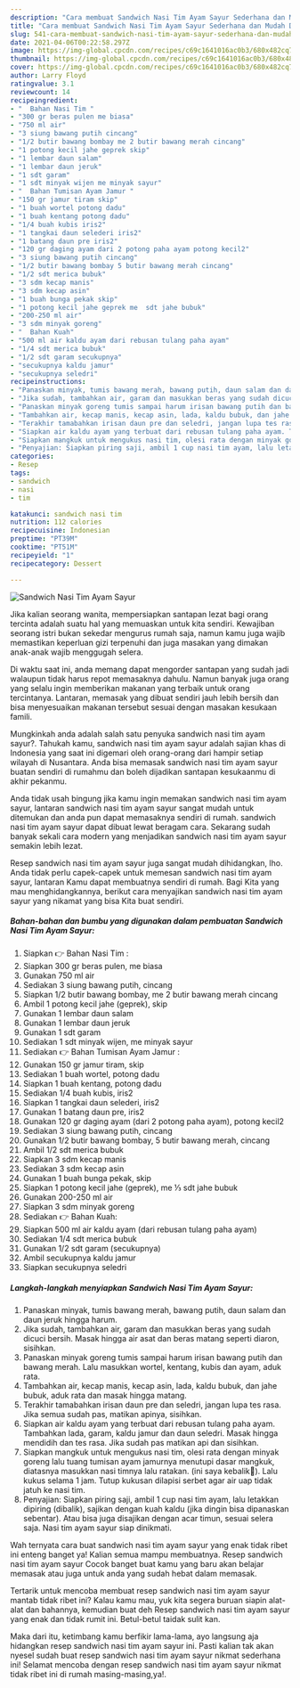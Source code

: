 ```yaml
---
description: "Cara membuat Sandwich Nasi Tim Ayam Sayur Sederhana dan Mudah Dibuat"
title: "Cara membuat Sandwich Nasi Tim Ayam Sayur Sederhana dan Mudah Dibuat"
slug: 541-cara-membuat-sandwich-nasi-tim-ayam-sayur-sederhana-dan-mudah-dibuat
date: 2021-04-06T00:22:58.297Z
image: https://img-global.cpcdn.com/recipes/c69c1641016ac0b3/680x482cq70/sandwich-nasi-tim-ayam-sayur-foto-resep-utama.jpg
thumbnail: https://img-global.cpcdn.com/recipes/c69c1641016ac0b3/680x482cq70/sandwich-nasi-tim-ayam-sayur-foto-resep-utama.jpg
cover: https://img-global.cpcdn.com/recipes/c69c1641016ac0b3/680x482cq70/sandwich-nasi-tim-ayam-sayur-foto-resep-utama.jpg
author: Larry Floyd
ratingvalue: 3.1
reviewcount: 14
recipeingredient:
- "  Bahan Nasi Tim "
- "300 gr beras pulen me biasa"
- "750 ml air"
- "3 siung bawang putih cincang"
- "1/2 butir bawang bombay me 2 butir bawang merah cincang"
- "1 potong kecil jahe geprek skip"
- "1 lembar daun salam"
- "1 lembar daun jeruk"
- "1 sdt garam"
- "1 sdt minyak wijen me minyak sayur"
- "  Bahan Tumisan Ayam Jamur "
- "150 gr jamur tiram skip"
- "1 buah wortel potong dadu"
- "1 buah kentang potong dadu"
- "1/4 buah kubis iris2"
- "1 tangkai daun selederi iris2"
- "1 batang daun pre iris2"
- "120 gr daging ayam dari 2 potong paha ayam potong kecil2"
- "3 siung bawang putih cincang"
- "1/2 butir bawang bombay 5 butir bawang merah cincang"
- "1/2 sdt merica bubuk"
- "3 sdm kecap manis"
- "3 sdm kecap asin"
- "1 buah bunga pekak skip"
- "1 potong kecil jahe geprek me  sdt jahe bubuk"
- "200-250 ml air"
- "3 sdm minyak goreng"
- "  Bahan Kuah"
- "500 ml air kaldu ayam dari rebusan tulang paha ayam"
- "1/4 sdt merica bubuk"
- "1/2 sdt garam secukupnya"
- "secukupnya kaldu jamur"
- "secukupnya seledri"
recipeinstructions:
- "Panaskan minyak, tumis bawang merah, bawang putih, daun salam dan daun jeruk hingga harum."
- "Jika sudah, tambahkan air, garam dan masukkan beras yang sudah dicuci bersih. Masak hingga air asat dan beras matang seperti diaron, sisihkan."
- "Panaskan minyak goreng tumis sampai harum irisan bawang putih dan bawang merah. Lalu masukkan wortel, kentang, kubis dan ayam, aduk rata."
- "Tambahkan air, kecap manis, kecap asin, lada, kaldu bubuk, dan jahe bubuk, aduk rata dan masak hingga matang."
- "Terakhir tamabahkan irisan daun pre dan seledri, jangan lupa tes rasa. Jika semua sudah pas, matikan apinya, sisihkan."
- "Siapkan air kaldu ayam yang terbuat dari rebusan tulang paha ayam. Tambahkan lada, garam, kaldu jamur dan daun seledri. Masak hingga mendidih dan tes rasa. Jika sudah pas matikan api dan sisihkan."
- "Siapkan mangkuk untuk mengukus nasi tim, olesi rata dengan minyak goreng lalu tuang tumisan ayam jamurnya menutupi dasar mangkuk, diatasnya masukkan nasi timnya lalu ratakan. (ini saya kebalik🙈). Lalu kukus selama 1 jam. Tutup kukusan dilapisi serbet agar air uap tidak jatuh ke nasi tim."
- "Penyajian: Siapkan piring saji, ambil 1 cup nasi tim ayam, lalu letakkan dipiring (dibalik), sajikan dengan kuah kaldu (jika dingin bisa dipanaskan sebentar). Atau bisa juga disajikan dengan acar timun, sesuai selera saja. Nasi tim ayam sayur siap dinikmati."
categories:
- Resep
tags:
- sandwich
- nasi
- tim

katakunci: sandwich nasi tim 
nutrition: 112 calories
recipecuisine: Indonesian
preptime: "PT39M"
cooktime: "PT51M"
recipeyield: "1"
recipecategory: Dessert

---
```



![Sandwich Nasi Tim Ayam Sayur](https://img-global.cpcdn.com/recipes/c69c1641016ac0b3/680x482cq70/sandwich-nasi-tim-ayam-sayur-foto-resep-utama.jpg)

Jika kalian seorang wanita, mempersiapkan santapan lezat bagi orang tercinta adalah suatu hal yang memuaskan untuk kita sendiri. Kewajiban seorang istri bukan sekedar mengurus rumah saja, namun kamu juga wajib memastikan keperluan gizi terpenuhi dan juga masakan yang dimakan anak-anak wajib menggugah selera.

Di waktu  saat ini, anda memang dapat mengorder santapan yang sudah jadi walaupun tidak harus repot memasaknya dahulu. Namun banyak juga orang yang selalu ingin memberikan makanan yang terbaik untuk orang tercintanya. Lantaran, memasak yang dibuat sendiri jauh lebih bersih dan bisa menyesuaikan makanan tersebut sesuai dengan masakan kesukaan famili. 



Mungkinkah anda adalah salah satu penyuka sandwich nasi tim ayam sayur?. Tahukah kamu, sandwich nasi tim ayam sayur adalah sajian khas di Indonesia yang saat ini digemari oleh orang-orang dari hampir setiap wilayah di Nusantara. Anda bisa memasak sandwich nasi tim ayam sayur buatan sendiri di rumahmu dan boleh dijadikan santapan kesukaanmu di akhir pekanmu.

Anda tidak usah bingung jika kamu ingin memakan sandwich nasi tim ayam sayur, lantaran sandwich nasi tim ayam sayur sangat mudah untuk ditemukan dan anda pun dapat memasaknya sendiri di rumah. sandwich nasi tim ayam sayur dapat dibuat lewat beragam cara. Sekarang sudah banyak sekali cara modern yang menjadikan sandwich nasi tim ayam sayur semakin lebih lezat.

Resep sandwich nasi tim ayam sayur juga sangat mudah dihidangkan, lho. Anda tidak perlu capek-capek untuk memesan sandwich nasi tim ayam sayur, lantaran Kamu dapat membuatnya sendiri di rumah. Bagi Kita yang mau menghidangkannya, berikut cara menyajikan sandwich nasi tim ayam sayur yang nikamat yang bisa Kita buat sendiri.

<!--inarticleads1-->

##### Bahan-bahan dan bumbu yang digunakan dalam pembuatan Sandwich Nasi Tim Ayam Sayur:

1. Siapkan  👉 Bahan Nasi Tim :
1. Siapkan 300 gr beras pulen, me biasa
1. Gunakan 750 ml air
1. Sediakan 3 siung bawang putih, cincang
1. Siapkan 1/2 butir bawang bombay, me 2 butir bawang merah cincang
1. Ambil 1 potong kecil jahe (geprek), skip
1. Gunakan 1 lembar daun salam
1. Gunakan 1 lembar daun jeruk
1. Gunakan 1 sdt garam
1. Sediakan 1 sdt minyak wijen, me minyak sayur
1. Sediakan  👉 Bahan Tumisan Ayam Jamur :
1. Gunakan 150 gr jamur tiram, skip
1. Sediakan 1 buah wortel, potong dadu
1. Siapkan 1 buah kentang, potong dadu
1. Sediakan 1/4 buah kubis, iris2
1. Siapkan 1 tangkai daun selederi, iris2
1. Gunakan 1 batang daun pre, iris2
1. Gunakan 120 gr daging ayam (dari 2 potong paha ayam), potong kecil2
1. Sediakan 3 siung bawang putih, cincang
1. Gunakan 1/2 butir bawang bombay, 5 butir bawang merah, cincang
1. Ambil 1/2 sdt merica bubuk
1. Siapkan 3 sdm kecap manis
1. Sediakan 3 sdm kecap asin
1. Gunakan 1 buah bunga pekak, skip
1. Siapkan 1 potong kecil jahe (geprek), me ⅓ sdt jahe bubuk
1. Gunakan 200-250 ml air
1. Siapkan 3 sdm minyak goreng
1. Sediakan  👉 Bahan Kuah:
1. Siapkan 500 ml air kaldu ayam (dari rebusan tulang paha ayam)
1. Sediakan 1/4 sdt merica bubuk
1. Gunakan 1/2 sdt garam (secukupnya)
1. Ambil secukupnya kaldu jamur
1. Siapkan secukupnya seledri




<!--inarticleads2-->

##### Langkah-langkah menyiapkan Sandwich Nasi Tim Ayam Sayur:

1. Panaskan minyak, tumis bawang merah, bawang putih, daun salam dan daun jeruk hingga harum.
1. Jika sudah, tambahkan air, garam dan masukkan beras yang sudah dicuci bersih. Masak hingga air asat dan beras matang seperti diaron, sisihkan.
1. Panaskan minyak goreng tumis sampai harum irisan bawang putih dan bawang merah. Lalu masukkan wortel, kentang, kubis dan ayam, aduk rata.
1. Tambahkan air, kecap manis, kecap asin, lada, kaldu bubuk, dan jahe bubuk, aduk rata dan masak hingga matang.
1. Terakhir tamabahkan irisan daun pre dan seledri, jangan lupa tes rasa. Jika semua sudah pas, matikan apinya, sisihkan.
1. Siapkan air kaldu ayam yang terbuat dari rebusan tulang paha ayam. Tambahkan lada, garam, kaldu jamur dan daun seledri. Masak hingga mendidih dan tes rasa. Jika sudah pas matikan api dan sisihkan.
1. Siapkan mangkuk untuk mengukus nasi tim, olesi rata dengan minyak goreng lalu tuang tumisan ayam jamurnya menutupi dasar mangkuk, diatasnya masukkan nasi timnya lalu ratakan. (ini saya kebalik🙈). Lalu kukus selama 1 jam. Tutup kukusan dilapisi serbet agar air uap tidak jatuh ke nasi tim.
1. Penyajian: Siapkan piring saji, ambil 1 cup nasi tim ayam, lalu letakkan dipiring (dibalik), sajikan dengan kuah kaldu (jika dingin bisa dipanaskan sebentar). Atau bisa juga disajikan dengan acar timun, sesuai selera saja. Nasi tim ayam sayur siap dinikmati.




Wah ternyata cara buat sandwich nasi tim ayam sayur yang enak tidak ribet ini enteng banget ya! Kalian semua mampu membuatnya. Resep sandwich nasi tim ayam sayur Cocok banget buat kamu yang baru akan belajar memasak atau juga untuk anda yang sudah hebat dalam memasak.

Tertarik untuk mencoba membuat resep sandwich nasi tim ayam sayur mantab tidak ribet ini? Kalau kamu mau, yuk kita segera buruan siapin alat-alat dan bahannya, kemudian buat deh Resep sandwich nasi tim ayam sayur yang enak dan tidak rumit ini. Betul-betul taidak sulit kan. 

Maka dari itu, ketimbang kamu berfikir lama-lama, ayo langsung aja hidangkan resep sandwich nasi tim ayam sayur ini. Pasti kalian tak akan nyesel sudah buat resep sandwich nasi tim ayam sayur nikmat sederhana ini! Selamat mencoba dengan resep sandwich nasi tim ayam sayur nikmat tidak ribet ini di rumah masing-masing,ya!.

